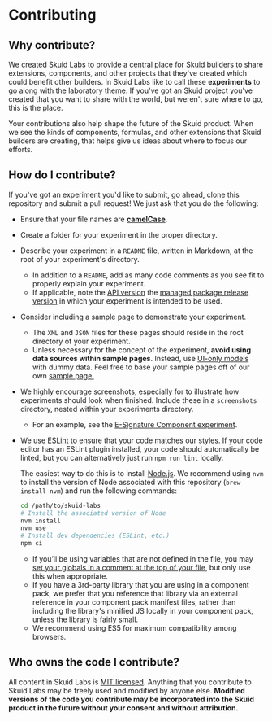 # Contributing

## Why contribute?

We created Skuid Labs to provide a central place for Skuid builders to share extensions, components, and other projects that they've created which could benefit other builders. In Skuid Labs like to call these **experiments** to go along with the laboratory theme. If you've got an Skuid project you've created that you want to share with the world, but weren't sure where to go, this is the place.

Your contributions also help shape the future of the Skuid product. When we see the kinds of components, formulas, and other extensions that Skuid builders are creating, that helps give us ideas about where to focus our efforts.

## How do I contribute?

If you've got an experiment you'd like to submit, go ahead, clone this repository and submit a pull request! We just ask that you do the following:

- Ensure that your file names are **[camelCase](https://en.wikipedia.org/wiki/Camel_case)**.
- Create a folder for your experiment in the proper directory.
- Describe your experiment in a `README` file, written in Markdown, at the root of your experiment's directory.
  - In addition to a `README`, add as many code comments as you see fit to properly explain your experiment.
  - If applicable, note the [API version](https://docs.skuid.com/latest/en/skuid/api-version/) the [managed package release version](https://skuid.com/releases/) in which your experiment is intended to be used.
- Consider including a sample page to demonstrate your experiment. 
  - The `XML` and `JSON` files for these pages should reside in the root directory of your experiment.
  - Unless necessary for the concept of the experiment, **avoid using data sources within sample pages**. Instead, use [UI-only models](https://docs.skuid.com/latest/en/skuid/models/ui-only-models-fields.html) with dummy data. Feel free to base your sample pages off of our own [sample page.](https://github.com/skuid/skuid-labs/tree/master/experiments/pages/samplePage)
- We highly encourage screenshots, especially for to illustrate how experiments should look when finished. Include these in a `screenshots` directory, nested within your experiments directory.
  - For an example, see the [E-Signature Component experiment](https://github.com/skuid/skuid-labs/tree/master/experiments/customComponents/v1/esignature).
- We use [ESLint](https://eslint.org/) to ensure that your code matches our styles. If your code editor has an ESLint plugin installed, your code should automatically be linted, but you can alternatively just run `npm run lint` locally.

  The easiest way to do this is to install [Node.js](https://nodejs.org/en/download/). We recommend using `nvm` to install the version of Node associated with this repository (`brew install nvm`) and run the following commands:

  ```bash 
  cd /path/to/skuid-labs
  # Install the associated version of Node
  nvm install
  nvm use
  # Install dev dependencies (ESLint, etc.)
  npm ci
  ```

  - If you’ll be using variables that are not defined in the file, you may [set your globals in a comment at the top of your file](https://eslint.org/docs/user-guide/configuring#specifying-globals), but only use this when appropriate.
  - If you have a 3rd-party library that you are using in a component pack, we prefer that you reference that library via an external reference in your component pack manifest files, rather than including the library's minified JS locally in your component pack, unless the library is fairly small.
  - We recommend using ES5 for maximum compatibility among browsers.

## Who owns the code I contribute?

All content in Skuid Labs is [MIT licensed](LICENSE). Anything that you contribute to Skuid Labs may be freely used and modified by anyone else. **Modified versions of the code you contribute may be incorporated into the Skuid product in the future without your consent and without attribution.**